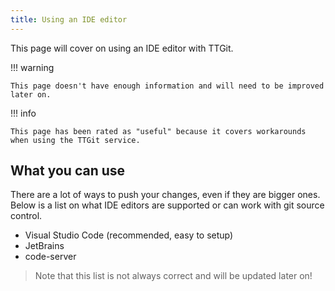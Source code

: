 ```yaml
---
title: Using an IDE editor
---
```


This page will cover on using an IDE editor with TTGit.

!!! warning

    This page doesn't have enough information and will need to be improved later on.

!!! info

    This page has been rated as "useful" because it covers workarounds when using the TTGit service.


## What you can use
There are a lot of ways to push your changes, even if they are bigger ones. Below is a list on what IDE editors are supported or can work with git source control.

- Visual Studio Code (recommended, easy to setup)
- JetBrains
- code-server

> Note that this list is not always correct and will be updated later on!